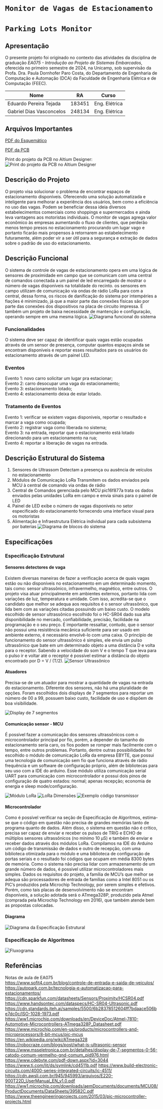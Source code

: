 # `Monitor de Vagas de Estacionamento`
# `Parking Lots Monitor`

## Apresentação

O presente projeto foi originado no contexto das atividades da disciplina de graduação *EA075 - Introdução ao Projeto de Sistemas Embarcados*, 
oferecida no primeiro semestre de 2024, na Unicamp, sob supervisão da Profa. Dra. Paula Dornhofer Paro Costa, do Departamento de Engenharia de Computação e Automação (DCA) da Faculdade de Engenharia Elétrica e de Computação (FEEC).

|Nome  | RA | Curso|
|--|--|--|
| Eduardo Pereira Tejada  | 183451  | Eng. Elétrica|
| Gabriel Dias Vasconcelos  | 248134  | Eng. Elétrica|


## Arquivos Importantes
[PDF do Esquemático](https://github.com/EduardoTejada/ea075-2024.1/blob/main/projetos/monitor_de_vagas/imagens/Esquem%C3%A1tico.pdf)

[PDF da PCB](https://github.com/EduardoTejada/ea075-2024.1/blob/main/projetos/monitor_de_vagas/imagens/PCB.pdf)

Print do projeto da PCB no Altium Designer:
![Print do projeto da PCB no Altium Designer](https://github.com/EduardoTejada/ea075-2024.1/blob/main/projetos/monitor_de_vagas/imagens/PCB_img.png?raw=true)

## Descrição do Projeto
O projeto visa solucionar o problema de encontrar espaços de estacionamento disponíveis. Oferecendo uma solução automatizada e inteligente para melhorar a experiência dos usuários, bem como a eficiência no uso das vagas. Podem se beneficiar dessa ideia diversos estabelecimentos comerciais como shoppings e supermercados e ainda leva vantagens aos motoristas individuais. O monitor de vagas agrega valor econômico às empresas aumentando o fluxo de clientes, que perderão menos tempo presos no estacionamento procurando um lugar vago e portanto ficarão mais propensos à retornarem ao estabelecimento futuramente, além poder vir a ser útil para a segurança e extração de dados sobre o padrão de uso do estacionamento.


## Descrição Funcional
O sistema de controle de vagas de estacionamento opera em uma lógica de sensores de proximidade em campo que se comunicam com uma central de comandos conectada a um painel de led encarregado de mostrar o número de vagas disponíveis na totalidade do recinto. os sensores em campo utilizam de comunicação via ondas de rádio LoRa para com a central, dessa forma, os riscos de danificação do sistema por intempéries a fiações é minimizado, já que a maior parte das conexões físicas são por parte das conexões dos dispositivos na placa de circuito impressa. É também um projeto de baixa necessidade de mantenção e configuração, operando sempre em uma mesma lógica.
![Diagrama funcional do sistema](https://github.com/Gabriel-Diasss/ea075-2024.1/blob/main/projetos/monitor_de_vagas/imagens/diagrama_funcional.png?raw=true)


### Funcionalidades
O sistema deve ser capaz de identificar quais vagas estão ocupadas através de um sensor de presença, computar quantos espaços ainda se encontram disponíveis e reportar esses resultados para os usuários do estacionamento através de um painel LED.

### Eventos
Evento 1: novo carro solicitar um lugar pra estacionar;\
Evento 2: carro desocupar uma vaga do estacionamento;\
Evento 3: estacionamento lotado;\
Evento 4: estacionamento deixa de estar lotado.

### Tratamento de Eventos
Evento 1: verificar se existem vagas disponíveis, reportar o resultado e marcar a vaga como ocupada;\
Evento 2: registrar vaga como liberada no sistema;\
Evento 3: na entrada, reportar que o estacionamento está lotado direcionando para um estacionamento na rua;\
Evento 4: reportar a liberação de vagas na entrada.

## Descrição Estrutural do Sistema
1. Sensores de Ultrassom Detectam a presença ou ausência de veículos no estacionamento
2. Módulos de Comunicação LoRa Transmitem os dados enviados pela MCU à central de comando via ondas de rádio
3. Central de Comandos gerenciada pelo MCU pic16f877a trata os dados enviados pelas unidades LoRa em campo e envia sinais para o painel de LED
4. Painel de LED exibe o número de vagas disponíveis no setor especificado do estacionamento fornecendo uma interface visual para os motoristas
5. Alimentação e Infraestrutura Elétrica individual para cada subsistema por baterias
![Diagrama de blocos do sistema](https://github.com/EduardoTejada/ea075-2024.1/blob/main/projetos/monitor_de_vagas/imagens/Descri%C3%A7%C3%A3o%20Estrutural%20do%20Sistema%20(1).jpg?raw=true)

## Especificações

### Especificação Estrutural

#### Sensores detectores de vaga

Existem diversas maneiras de fazer a verificação acerca de quais vagas estão ou não disponíveis no estacionamento em um determinado momento, tais como: sensor ultrassônico, infravermelho, magnético, entre outros. O projeto visa atuar principalmente em ambientes externos, portanto lida com variações de luz, temperatura e umidade. Com isso, acredita-se que o candidato que melhor se adequa aos requisitos é o sensor ultrassônico, que lida bem com as variações citadas possuindo um baixo custo.
O modelo escolhido de sensor ultrassônico escolhido foi o HC-SR04 dado sua alta disponibilidade no mercado, confiabilidade, precisão, facilidade na programação e o seu preço. É importante ressaltar, contudo, que o sensor não possui uma resistência mecânica suficiente para ser usado em ambiente externo, é necessário envolvê-lo com uma caixa.
O princípio de funcionamento do sensor ultrassônico é simples, ele envia um pulso ultrassônico que bate em um determinado objeto a uma distância D e volta para o receptor. Sabendo a velocidade do som V e o tempo T que leva para o pulso ir e voltar até o receptor é possível estimar a distância do objeto encontrado por D = V / (T/2).
![Sensor Ultrassônico](https://cdn.shopify.com/s/files/1/0559/1970/6265/files/Blog_Images_90d67d8f-efb0-4d0d-ada5-4bf17847f6cd_2048x2048.gif?v=1715342134)

#### Atuadores

Precisa-se de um atuador para mostrar a quantidade de vagas na entrada do estacionamento. Diferente dos sensores, não há uma pluralidade de opções. Foram escolhidos dois displays de 7 segmentos para reportar um número de 00 a 99, possuem baixo custo, facilidade de uso e dispõem de boa visibilidade.

![Display de 7 segmentos](https://www.msseletronica.com.br/imagens/976_203.gif)

#### Comunicação sensor - MCU

É possível fazer a comunicação dos sensores ultrassônicos com o microcontrolador principal por fio, porém, a depender do tamanho do estacionamento seria caro, os fios podem se romper mais facilmente com o tempo, entre outros problemas.
Portanto, dentre outras possibilidades foi escolhido o módulo de comunicação LoRa da empresa EBYTE, que possui uma tecnologia de comunicação sem fio que funciona através de rádio frequência e um software de configuração próprio, além de bibliotecas para seu uso com a IDE do arduino. Esse módulo utiliza comunicação serial UART para comunicação com microcontrolador e possui dois pinos de configuração de quatro estados: normal; apenas recepção; economia de energia e sleep mode/configuração.

![Módulo LoRa](https://github.com/EduardoTejada/ea075-2024.1/blob/main/projetos/monitor_de_vagas/imagens/Screenshot%20from%202024-05-23%2020-29-21.png?raw=true)
![LoRa Dimensões](https://github.com/EduardoTejada/ea075-2024.1/blob/main/projetos/monitor_de_vagas/imagens/dimensoes_LoRa.png?raw=true)
![Exemplo código transmissor](https://github.com/EduardoTejada/ea075-2024.1/blob/main/projetos/monitor_de_vagas/imagens/transmissor.png?raw=true)

#### Microcontrolador

Como é possível verificar na seção de Especificação de Algoritmos, estima-se que o código em questão não precisa de grandes memórias tanto de programa quanto de dados. Além disso, o sistema em questão não é crítico, precisa ser capaz de enviar e receber os pulsos de TRIG e ECHO de múltiplos sensores ultrassônicos (no mínimo 10 μS) e também de enviar e receber dados através dos módulos LoRa. Compilamos na IDE do Arduino um código de transmissão de dados e outro de recepção, com uma biblioteca otimizada para o módulo e uma biblioteca de configuração de portas seriais e o resultado foi códigos que ocupam em média 8300 bytes de memória. Como o sistema não precisa lidar com armazenamento de um grande número de dados, é possível utilizar microcontroladores mais simples. Dados os requisitos do projeto, a família de MCU’s que melhor se adequa são processadores de entrada de famílias como a Intel 8051 ou os PIC’s produzidos pela Microchip Technology, por serem simples e efetivos. Porém, como tais placas de desenvolvimento não se encontram disponíveis, a solução adotada será o ATmega328P, produzido pela Atmel (comprada pela Microchip Technology em 2016), que também atende bem as propostas colocadas.


#### Diagrama
![Diagrama da Especificação Estrutural](https://github.com/EduardoTejada/ea075-2024.1/blob/main/projetos/monitor_de_vagas/imagens/Especifica%C3%A7%C3%A3o%20Estrutural.jpg?raw=true)

### Especificação de Algoritmos 
![Fluxograma](https://github.com/EduardoTejada/ea075-2024.1/blob/main/projetos/monitor_de_vagas/imagens/Especifica%C3%A7%C3%A3o%20do%20Algoritmo.jpg?raw=true)

## Referências
  Notas de aula de EA075 \
  https://www.sofit4.com.br/blog/controle-de-entrada-e-saida-de-veiculos/ \
  https://autopark.com.br/tecnologia-e-automatizacao-para-estacionamentos/
  https://cdn.sparkfun.com/datasheets/Sensors/Proximity/HCSR04.pdf
  https://www.handsontec.com/dataspecs/HC-SR04-Ultrasonic.pdf
  https://cdn.standards.iteh.ai/samples/5500/6b28378512604ff7bdaace506be7dc0c/ISO-1028-1973.pdf
  https://ww1.microchip.com/downloads/en/DeviceDoc/Atmel-7810-Automotive-Microcontrollers-ATmega328P_Datasheet.pdf
  https://www.microchip.com/en-us/products/microcontrollers-and-microprocessors/8-bit-mcus/pic-mcus
  https://en.wikipedia.org/wiki/ATmega328
  https://robocraze.com/blogs/post/what-is-ultrasonic-sensor
  https://www.msseletronica.com.br/detalhes/display-de-7-segmentos-0-56-catodo-comum-vermelho-gnd-comum_pid976.html
  https://www.cdebyte.com/pdf-down.aspx?id=3044
  https://www.ti.com/lit/ds/symlink/cd4511b.pdf
  https://www.build-electronic-circuits.com/4000-series-integrated-circuits/ic-4511/
  https://cdn.awsli.com.br/945/945993/arquivos/E220-900T22D_UserManual_EN_v1.0.pdf
  https://ww1.microchip.com/downloads/aemDocuments/documents/MCU08/ProductDocuments/DataSheets/39582C.pdf
  https://www.theengineeringprojects.com/2015/03/pic-microcontroller-projects.html
  
